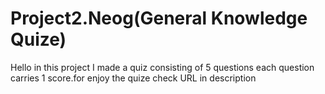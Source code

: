 # Project2.Neog(General Knowledge Quize)

Hello in this project  I made a quiz consisting of 5 questions each question carries 1 score.for enjoy the quize check URL in description
                                                
